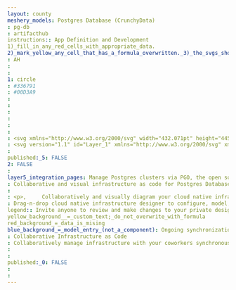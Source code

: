 ```yaml
---
layout: county 
meshery_models: Postgres Database (CrunchyData)
: pg-db
: artifacthub
instructions:: App Definition and Development
1)_fill_in_any_red_cells_with_appropriate_data.
2)_mark_yellow_any_cell_that_has_a_formula_overwritten._3)_the_svgs_shouldn't_have_xml_header_they_are_added_programmatically_through_workflows: Database
: AH
: 
: 
1: circle
: #336791
: #00D3A9
: 
: 
: 
: 
: 
: 
: <svg xmlns="http://www.w3.org/2000/svg" width="432.071pt" height="445.383pt" viewBox="0 0 432.071 445.383" xml:space="preserve">, <g id="orginal" style="fill-rule:nonzero;clip-rule:nonzero;stroke:#000000;stroke-miterlimit:4;">, 	</g>, <g id="Layer_x0020_3" style="fill-rule:nonzero;clip-rule:nonzero;fill:none;stroke:#FFFFFF;stroke-width:12.4651;stroke-linecap:round;stroke-linejoin:round;stroke-miterlimit:4;">, <path style="fill:#000000;stroke:#000000;stroke-width:37.3953;stroke-linecap:butt;stroke-linejoin:miter;" d="M323.205,324.227c2.833-23.601,1.984-27.062,19.563-23.239l4.463,0.392c13.517,0.615,31.199-2.174,41.587-7c22.362-10.376,35.622-27.7,13.572-23.148c-50.297,10.376-53.755-6.655-53.755-6.655c53.111-78.803,75.313-178.836,56.149-203.322    C352.514-5.534,262.036,26.049,260.522,26.869l-0.482,0.089c-9.938-2.062-21.06-3.294-33.554-3.496c-22.761-0.374-40.032,5.967-53.133,15.904c0,0-161.408-66.498-153.899,83.628c1.597,31.936,45.777,241.655,98.47,178.31    c19.259-23.163,37.871-42.748,37.871-42.748c9.242,6.14,20.307,9.272,31.912,8.147l0.897-0.765c-0.281,2.876-0.157,5.689,0.359,9.019c-13.572,15.167-9.584,17.83-36.723,23.416c-27.457,5.659-11.326,15.734-0.797,18.367c12.768,3.193,42.305,7.716,62.268-20.224    l-0.795,3.188c5.325,4.26,4.965,30.619,5.72,49.452c0.756,18.834,2.017,36.409,5.856,46.771c3.839,10.36,8.369,37.05,44.036,29.406c29.809-6.388,52.6-15.582,54.677-101.107"/>, <path style="fill:#336791;stroke:none;" d="M402.395,271.23c-50.302,10.376-53.76-6.655-53.76-6.655c53.111-78.808,75.313-178.843,56.153-203.326c-52.27-66.785-142.752-35.2-144.262-34.38l-0.486,0.087c-9.938-2.063-21.06-3.292-33.56-3.496c-22.761-0.373-40.026,5.967-53.127,15.902    c0,0-161.411-66.495-153.904,83.63c1.597,31.938,45.776,241.657,98.471,178.312c19.26-23.163,37.869-42.748,37.869-42.748c9.243,6.14,20.308,9.272,31.908,8.147l0.901-0.765c-0.28,2.876-0.152,5.689,0.361,9.019c-13.575,15.167-9.586,17.83-36.723,23.416    c-27.459,5.659-11.328,15.734-0.796,18.367c12.768,3.193,42.307,7.716,62.266-20.224l-0.796,3.188c5.319,4.26,9.054,27.711,8.428,48.969c-0.626,21.259-1.044,35.854,3.147,47.254c4.191,11.4,8.368,37.05,44.042,29.406c29.809-6.388,45.256-22.942,47.405-50.555    c1.525-19.631,4.976-16.729,5.194-34.28l2.768-8.309c3.192-26.611,0.507-35.196,18.872-31.203l4.463,0.392c13.517,0.615,31.208-2.174,41.591-7c22.358-10.376,35.618-27.7,13.573-23.148z"/>, <path d="M215.866,286.484c-1.385,49.516,0.348,99.377,5.193,111.495c4.848,12.118,15.223,35.688,50.9,28.045c29.806-6.39,40.651-18.756,45.357-46.051c3.466-20.082,10.148-75.854,11.005-87.281"/>, <path d="M173.104,38.256c0,0-161.521-66.016-154.012,84.109c1.597,31.938,45.779,241.664,98.473,178.316c19.256-23.166,36.671-41.335,36.671-41.335"/>, <path d="M260.349,26.207c-5.591,1.753,89.848-34.889,144.087,34.417c19.159,24.484-3.043,124.519-56.153,203.329"/>, <path style="stroke-linejoin:bevel;" d="M348.282,263.953c0,0,3.461,17.036,53.764,6.653c22.04-4.552,8.776,12.774-13.577,23.155c-18.345,8.514-59.474,10.696-60.146-1.069c-1.729-30.355,21.647-21.133,19.96-28.739c-1.525-6.85-11.979-13.573-18.894-30.338    c-6.037-14.633-82.796-126.849,21.287-110.183c3.813-0.789-27.146-99.002-124.553-100.599c-97.385-1.597-94.19,119.762-94.19,119.762"/>, <path d="M188.604,274.334c-13.577,15.166-9.584,17.829-36.723,23.417c-27.459,5.66-11.326,15.733-0.797,18.365c12.768,3.195,42.307,7.718,62.266-20.229c6.078-8.509-0.036-22.086-8.385-25.547c-4.034-1.671-9.428-3.765-16.361,3.994z"/>, <path d="M187.715,274.069c-1.368-8.917,2.93-19.528,7.536-31.942c6.922-18.626,22.893-37.255,10.117-96.339c-9.523-44.029-73.396-9.163-73.436-3.193c-0.039,5.968,2.889,30.26-1.067,58.548c-5.162,36.913,23.488,68.132,56.479,64.938"/>, <path style="fill:#FFFFFF;stroke-width:4.155;stroke-linecap:butt;stroke-linejoin:miter;" d="M172.517,141.7c-0.288,2.039,3.733,7.48,8.976,8.207c5.234,0.73,9.714-3.522,9.998-5.559c0.284-2.039-3.732-4.285-8.977-5.015c-5.237-0.731-9.719,0.333-9.996,2.367z"/>, <path style="fill:#FFFFFF;stroke-width:2.0775;stroke-linecap:butt;stroke-linejoin:miter;" d="M331.941,137.543c0.284,2.039-3.732,7.48-8.976,8.207c-5.238,0.73-9.718-3.522-10.005-5.559c-0.277-2.039,3.74-4.285,8.979-5.015c5.239-0.73,9.718,0.333,10.002,2.368z"/>, <path d="M350.676,123.432c0.863,15.994-3.445,26.888-3.988,43.914c-0.804,24.748,11.799,53.074-7.191,81.435"/>, <path style="stroke-width:3;" d="M0,60.232"/>, </g>, </svg>
: <svg version="1.1" id="Layer_1" xmlns="http://www.w3.org/2000/svg" xmlns:xlink="http://www.w3.org/1999/xlink" x="0px" y="0px",          viewBox="0 0 432.1 445.4" style="enable-background:new 0 0 432.1 445.4;" xml:space="preserve">, <style type="text/css">,         .st0{fill:none;stroke:#FFFFFF;stroke-width:12.4651;stroke-linecap:round;stroke-linejoin:round;},         .st1{fill:none;stroke:#FFFFFF;stroke-width:12.4651;stroke-linecap:round;stroke-linejoin:bevel;},         .st2{fill:#FFFFFF;stroke:#FFFFFF;stroke-width:4.155;},         .st3{fill:#FFFFFF;stroke:#FFFFFF;stroke-width:2.0775;},         .st4{fill:none;stroke:#FFFFFF;stroke-width:3;stroke-linecap:round;stroke-linejoin:round;}, </style>, <g id="orginal">, </g>, <g id="Layer_x0020_3">,         <path class="st0" d="M215.9,286.5c-1.4,49.5,0.3,99.4,5.2,111.5c4.8,12.1,15.2,35.7,50.9,28c29.8-6.4,40.7-18.8,45.4-46.1,                 c3.5-20.1,10.1-75.9,11-87.3"/>,         <path class="st0" d="M173.1,38.3c0,0-161.5-66-154,84.1c1.6,31.9,45.8,241.7,98.5,178.3c19.3-23.2,36.7-41.3,36.7-41.3"/>,         <path class="st0" d="M260.3,26.2c-5.6,1.8,89.8-34.9,144.1,34.4c19.2,24.5-3,124.5-56.2,203.3"/>,         <path class="st1" d="M348.3,264c0,0,3.5,17,53.8,6.7c22-4.6,8.8,12.8-13.6,23.2c-18.3,8.5-59.5,10.7-60.1-1.1,                 C326.6,262.3,350,271.6,348.3,264c-1.5-6.9-12-13.6-18.9-30.3c-6-14.6-82.8-126.8,21.3-110.2c3.8-0.8-27.1-99-124.6-100.6,                 c-97.4-1.6-94.2,119.8-94.2,119.8"/>,         <path class="st0" d="M188.6,274.3c-13.6,15.2-9.6,17.8-36.7,23.4c-27.5,5.7-11.3,15.7-0.8,18.4c12.8,3.2,42.3,7.7,62.3-20.2,                 c6.1-8.5,0-22.1-8.4-25.5C200.9,268.7,195.5,266.6,188.6,274.3L188.6,274.3z"/>,         <path class="st0" d="M187.7,274.1c-1.4-8.9,2.9-19.5,7.5-31.9c6.9-18.6,22.9-37.3,10.1-96.3c-9.5-44-73.4-9.2-73.4-3.2,                 c0,6,2.9,30.3-1.1,58.5c-5.2,36.9,23.5,68.1,56.5,64.9"/>,         <path class="st2" d="M172.5,141.7c-0.3,2,3.7,7.5,9,8.2c5.2,0.7,9.7-3.5,10-5.6c0.3-2-3.7-4.3-9-5,                 C177.3,138.6,172.8,139.7,172.5,141.7L172.5,141.7z"/>,         <path class="st3" d="M331.9,137.5c0.3,2-3.7,7.5-9,8.2c-5.2,0.7-9.7-3.5-10-5.6c-0.3-2,3.7-4.3,9-5S331.7,135.5,331.9,137.5,                 L331.9,137.5z"/>,         <path class="st0" d="M350.7,123.4c0.9,16-3.4,26.9-4,43.9c-0.8,24.7,11.8,53.1-7.2,81.4"/>,         <path class="st4" d="M0,60.2"/>, </g>, </svg>
: 
published:_5: FALSE
2: FALSE
: 
layer5_integration_pages: Manage Postgres clusters via PGO, the open source Postgres Operator from Crunchy Data.
: Collaborative and visual infrastructure as code for Postgres Database (CrunchyData)
: 
: <p>,     Collaboratively and visually diagram your cloud native infrastructure with GitOps-style pipeline integration. Design, test, and manage configuration your Kubernetes-based, containerized applications as a visual topology., </p>, <p>,     Looking for best practice cloud native design and deployment best practices? Choose from thousands of pre-built components in MeshMap. Choose from hundreds of ready-made design patterns by importing templates from Meshery Catalog or use our low code designer, MeshMap, to create and deploy your own cloud native infrastructure designs., </p>
: Drag-n-drop cloud native infrastructure designer to configure, model, and deploy your workloads.
legend:: Invite anyone to review and make changes to your private designs.
yellow_background__=_custom_text;_do_not_overwrite_with_formula
red_background_=_data_is_mising
blue_background_=_model_entry_(not_a_component): Ongoing synchronization of Kubernetes configuration and changes across any number of clusters.
: Collaborative Infrastructure as Code
: Collaboratively manage infrastructure with your coworkers synchronously sharing the same designs.
: 
: 
published:_0: FALSE
: 
: 
---
```

